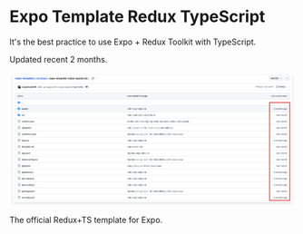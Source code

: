 # Expo Template Redux TypeScript

It's the best practice to use Expo + Redux Toolkit with TypeScript.

Updated recent 2 months.

![readme_image](./readme_image.png)

The official Redux+TS template for Expo.
